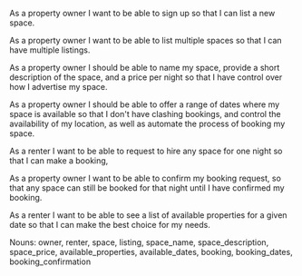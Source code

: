 As a property owner
I want to be able to sign up 
so that I can list a new space.

As a property owner
I want to be able to list multiple spaces
so that I can have multiple listings.

As a property owner
I should be able to name my space, provide a short description of the space, and a price per night
so that I have control over how I advertise my space.

As a property owner
I should be able to offer a range of dates where my space is available
so that I don't have clashing bookings, and control the availability of my location, as well as automate the process of booking my space.

As a renter
I want to be able to request to hire any space for one night
so that I can make a booking, 

As a property owner
I want to be able to confirm my booking request,
so that any space can still be booked for that night until I have confirmed my booking.

As a renter
I want to be able to see a list of available properties for a given date 
so that I can make the best choice for my needs.

Nouns: owner, renter, space, listing, space_name, space_description, space_price, available_properties, available_dates, booking, booking_dates, booking_confirmation